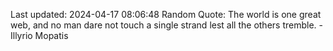 Last updated: 2024-04-17 08:06:48
Random Quote: The world is one great web, and no man dare not touch a single strand lest all the others tremble.  -  Illyrio Mopatis